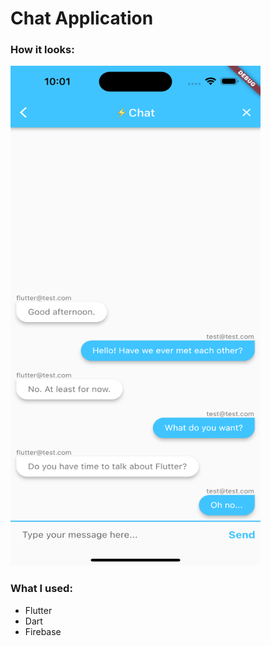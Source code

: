 # **Chat Application**

### How it looks:

<img src="https://github.com/DenisGrishkevich/FlutterChatApp/blob/main/images/Screenshot.png" data-canonical-src="https://github.com/DenisGrishkevich/FlutterChatApp/blob/main/images/Screenshot.png" width="400" height="800" />

### **What I used:**
- Flutter
- Dart
- Firebase
